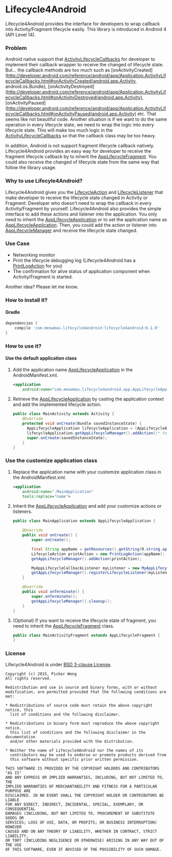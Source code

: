 # Lifecycle4Android

Lifecycle4Android provides the interface for developers to wrap callback into Activity/Fragment lifecycle easily. This library is introduced in Android 4 (API Level 14).

### Problem

Android native support that [ActivityLifecycleCallbacks](http://developer.android.com/reference/android/app/Application.ActivityLifecycleCallbacks.html) for developer to implement their callback wrapper to receive the changed of lifecycle state. But... the callback methods are too much such as [onActivityCreated](http://developer.android.com/reference/android/app/Application.ActivityLifecycleCallbacks.html#onActivityCreated(android.app.Activity, android.os.Bundle), [onActivityDestroyed](http://developer.android.com/reference/android/app/Application.ActivityLifecycleCallbacks.html#onActivityDestroyed(android.app.Activity), [onActivityPaused](http://developer.android.com/reference/android/app/Application.ActivityLifecycleCallbacks.html#onActivityPaused(android.app.Activity) etc. That seems like not beautiful code. Another situation is if we want to do the same operation in every lifecycle state, we need to wrap the logic into every lifecycle state. This will make too much logic in the [ActivityLifecycleCallbacks](http://developer.android.com/reference/android/app/Application.ActivityLifecycleCallbacks.html) so that the callback class may be too heavy.

In addition, Android is not support fragment lifecycle callback natively. Lifecycle4Android provides an easy way for developer to receive the fragment lifecycle callback by to inherit the [AppLifecycleFragment](https://github.com/pickerweng/Lifecycle4Android/blob/master/library/src/main/java/com/meowmau/lifecycle4android/app/AppLifecycleFragment.java). You could also receive the changed of lifecycle state from the same way that follow the library usage.

### Why to use Lifecyle4Android?

Lifecycle4Android gives you the [LifecycleAction](https://github.com/pickerweng/Lifecycle4Android/blob/master/library/src/main/java/com/meowmau/lifecycle4android/core/LifecycleAction.java) and [LifecycleListener](https://github.com/pickerweng/Lifecycle4Android/blob/master/library/src/main/java/com/meowmau/lifecycle4android/core/LifecycleListener.java) that make developer to receive the lifecycle state changed in Activity or Fragment. Developer who doesn't need to wrap the callback in every Activity/Fragment by yourself. Lifecycle4Android also provides the simple interface to add these actions and listener into the application. You only need to inherit the [AppLifecycleApplication](https://github.com/pickerweng/Lifecycle4Android/blob/master/library/src/main/java/com/meowmau/lifecycle4android/app/AppLifecycleApplication.java) or to set the application name as [AppLifecycleApplication](https://github.com/pickerweng/Lifecycle4Android/blob/master/library/src/main/java/com/meowmau/lifecycle4android/app/AppLifecycleApplication.java). Then, you could add the action or listener into [AppLifecycleManager](https://github.com/pickerweng/Lifecycle4Android/blob/master/library/src/main/java/com/meowmau/lifecycle4android/core/AppLifecycleManager.java) and receive the lifecycle state changed.

### Use Case

- Networking monitor
- Print the lifecycle debugging log (Lifecycle4Android has a [PrintLogAction](https://github.com/pickerweng/Lifecycle4Android/blob/master/library/src/main/java/com/meowmau/lifecycle4android/action/PrintLogAction.java) for you)
- The confirmation for alive status of application component when Activity/Fragment is started.

Another idea? Please let me know.

### How to install it?

#### Gradle

``` groovy
dependencies {
    compile 'com.meowmau.lifecycle4android:lifecycle4android:0.1.0'
}
```

### How to use it?

#### Use the default application class

1. Add the application name [AppLifecycleApplication](https://github.com/pickerweng/Lifecycle4Android/blob/master/library/src/main/java/com/meowmau/lifecycle4android/app/AppLifecycleApplication.java) in the AndroidManifest.xml.
   
   ``` xml
   <application
       android:name="com.meowmau.lifecycle4android.app.AppLifecycleApplication" >
   ```
   
2. Retrieve the [AppLifecycleApplication](https://github.com/pickerweng/Lifecycle4Android/blob/master/library/src/main/java/com/meowmau/lifecycle4android/app/AppLifecycleApplication.java) by casting the application context and add the implemented lifecycle action.
   
   ``` java
   public class MainActivity extends Activity {
       @Override
       protected void onCreate(Bundle savedInstanceState) {
         AppLifecycleApplication lifecycleApplication = (AppLifecycleApplication) getApplicationContext();
         lifecycleApplication.getAppLifecycleManager().addAction(/* Your customize LifecycleAction implementation */);
         super.onCreate(savedInstanceState);
       }
   }
   ```

### Use the customize application class

1. Replace the application name with your customize application class in the AndroidManifest.xml.
   
   ``` xml
   <application
       android:name=".MainApplication"
       tools:replace="name">
   ```
   
2. Inherit the [AppLifecycleApplication](https://github.com/pickerweng/Lifecycle4Android/blob/master/library/src/main/java/com/meowmau/lifecycle4android/app/AppLifecycleApplication.java) and add your customize actions or listeners.
   
   ``` java
   public class MainApplication extends AppLifecycleApplication {
   
       @Override
       public void onCreate() {
           super.onCreate();
   
           final String appName = getResources().getString(R.string.app_name);
           LifecycleAction printAction = new PrintLogAction(appName);
           getAppLifecycleManager().addAction(printAction);
   
           MyAppLifecycleCallbackListener myListener = new MyAppLifecycleCallbackListener();
           getAppLifecycleManager().registerLifecycleListener(myListener);
       }
   
       @Override
       public void onTerminate() {
           super.onTerminate();
           getAppLifecycleManager().cleanup();
       }
   }
   ```
   
3. (Optional) If you want to receive the lifecycle state of fragment, you need to inherit the [AppLifecycleFragment](https://github.com/pickerweng/Lifecycle4Android/blob/master/library/src/main/java/com/meowmau/lifecycle4android/app/AppLifecycleFragment.java) class.
   
   ``` java
   public class MainActivityFragment extends AppLifecycleFragment {
   }
   ```

### License

Lifecycle4Android is under [BSD 3-clause License](http://choosealicense.com/licenses/bsd-3-clause/).

``` 
Copyright (c) 2015, Picker Weng
All rights reserved.

Redistribution and use in source and binary forms, with or without
modification, are permitted provided that the following conditions are met:

* Redistributions of source code must retain the above copyright notice, this
  list of conditions and the following disclaimer.

* Redistributions in binary form must reproduce the above copyright notice,
  this list of conditions and the following disclaimer in the documentation
  and/or other materials provided with the distribution.

* Neither the name of Lifecycle4Android nor the names of its
  contributors may be used to endorse or promote products derived from
  this software without specific prior written permission.

THIS SOFTWARE IS PROVIDED BY THE COPYRIGHT HOLDERS AND CONTRIBUTORS "AS IS"
AND ANY EXPRESS OR IMPLIED WARRANTIES, INCLUDING, BUT NOT LIMITED TO, THE
IMPLIED WARRANTIES OF MERCHANTABILITY AND FITNESS FOR A PARTICULAR PURPOSE ARE
DISCLAIMED. IN NO EVENT SHALL THE COPYRIGHT HOLDER OR CONTRIBUTORS BE LIABLE
FOR ANY DIRECT, INDIRECT, INCIDENTAL, SPECIAL, EXEMPLARY, OR CONSEQUENTIAL
DAMAGES (INCLUDING, BUT NOT LIMITED TO, PROCUREMENT OF SUBSTITUTE GOODS OR
SERVICES; LOSS OF USE, DATA, OR PROFITS; OR BUSINESS INTERRUPTION) HOWEVER
CAUSED AND ON ANY THEORY OF LIABILITY, WHETHER IN CONTRACT, STRICT LIABILITY,
OR TORT (INCLUDING NEGLIGENCE OR OTHERWISE) ARISING IN ANY WAY OUT OF THE USE
OF THIS SOFTWARE, EVEN IF ADVISED OF THE POSSIBILITY OF SUCH DAMAGE.
```

